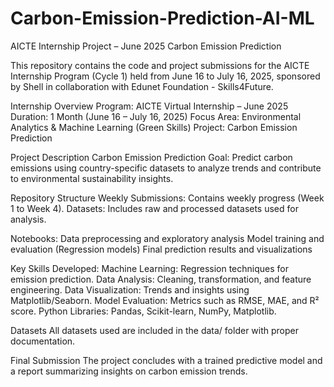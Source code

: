 # Carbon-Emission-Prediction-AI-ML
AICTE Internship Project – June 2025
Carbon Emission Prediction

This repository contains the code and project submissions for the AICTE Internship Program (Cycle 1) held from June 16 to July 16, 2025, sponsored by Shell in collaboration with Edunet Foundation - Skills4Future.

Internship Overview
Program: AICTE Virtual Internship – June 2025
Duration: 1 Month (June 16 – July 16, 2025)
Focus Area: Environmental Analytics & Machine Learning (Green Skills)
Project: Carbon Emission Prediction

Project Description
Carbon Emission Prediction
Goal: Predict carbon emissions using country-specific datasets to analyze trends and contribute to environmental sustainability insights.

Repository Structure
Weekly Submissions: Contains weekly progress (Week 1 to Week 4).
Datasets: Includes raw and processed datasets used for analysis.

Notebooks:
Data preprocessing and exploratory analysis
Model training and evaluation (Regression models)
Final prediction results and visualizations

Key Skills Developed:
Machine Learning: Regression techniques for emission prediction.
Data Analysis: Cleaning, transformation, and feature engineering.
Data Visualization: Trends and insights using Matplotlib/Seaborn.
Model Evaluation: Metrics such as RMSE, MAE, and R² score.
Python Libraries: Pandas, Scikit-learn, NumPy, Matplotlib.

Datasets
All datasets used are included in the data/ folder with proper documentation.

Final Submission
The project concludes with a trained predictive model and a report summarizing insights on carbon emission trends.
